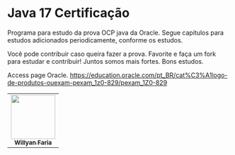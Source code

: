 # Java 17 Certificação
Programa para estudo da prova OCP java da Oracle. Segue capitulos para estudos adicionados periodicamente, conforme 
os estudos.

Você pode contribuir caso queira fazer a prova. Favorite e faça um fork para estudar e contribuir! Juntos somos mais fortes.
Bons estudos.

Access page Oracle.
https://education.oracle.com/pt_BR/cat%C3%A1logo-de-produtos-ouexam-pexam_1z0-829/pexam_1Z0-829

<table>
<tbody>
<tr>

<td align="center">
<a href="https://github.com/fariawillyan">
<img src ="https://avatars.githubusercontent.com/u/59929628?v=4" width="100px;" alt style="max-width: 100%;">

<br>
<sub>
<b>Willyan Faria</b>
</sub>
</a>
<br>

<a href="https://github.com/Fariawillyan/Java-17-Certification-OCP">
</td>

<tr>
<tbody>
<table>